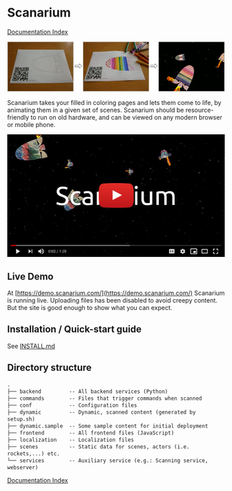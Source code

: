 # Scanarium

[Documentation Index](docs/index.md)

![](docs/images/bait.gif)

Scanarium takes your filled in coloring pages and lets them come to life, by
animating them in a given set of scenes. Scanarium should be resource-friendly
to run on old hardware, and can be viewed on any modern browser or mobile phone.

[![Scanarium video demo](docs/images/bait-youtube.jpg)](https://www.youtube.com/watch?v=LuFLBiLtP8Y)

## Live Demo

At [https://demo.scanarium.com/](https://demo.scanarium.com/) Scanarium is running
live. Uploading files has been disabled to avoid creepy content. But the site is
good enough to show what you can expect.



## Installation / Quick-start guide

See [INSTALL.md](INSTALL.md)



## Directory structure

```
.
├── backend         -- All backend services (Python)
├── commands        -- Files that trigger commands when scanned
├── conf            -- Configuration files
├── dynamic         -- Dynamic, scanned content (generated by setup.sh)
├── dynamic.sample  -- Some sample content for initial deployment
├── frontend        -- All frontend files (JavaScript)
├── localization    -- Localization files
├── scenes          -- Static data for scenes, actors (i.e. rockets,...) etc.
└── services        -- Auxiliary service (e.g.: Scanning service, webserver)
```



[Documentation Index](docs/index.md)
